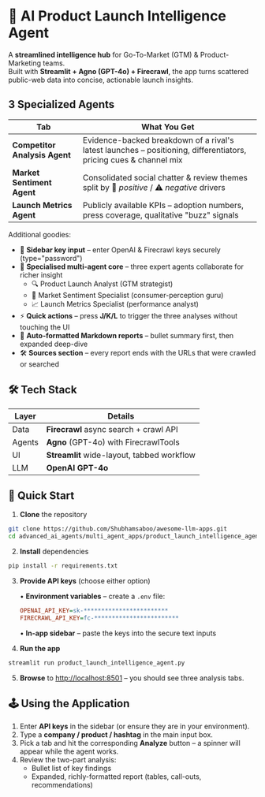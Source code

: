 # 🚀 AI Product Launch Intelligence Agent

A **streamlined intelligence hub** for Go-To-Market (GTM) & Product-Marketing teams.  
Built with **Streamlit + Agno (GPT-4o) + Firecrawl**, the app turns scattered public-web data into concise, actionable launch insights.

## 3 Specialized Agents

| Tab | What You Get |
|-----|--------------|
| **Competitor Analysis Agent** | Evidence-backed breakdown of a rival's latest launches – positioning, differentiators, pricing cues & channel mix |
| **Market Sentiment Agent** | Consolidated social chatter & review themes split by 🚀 *positive* / ⚠️ *negative* drivers |
| **Launch Metrics Agent** | Publicly available KPIs – adoption numbers, press coverage, qualitative "buzz" signals |

Additional goodies:

* 🔑 **Sidebar key input** – enter OpenAI & Firecrawl keys securely (type="password")
* 🧠 **Specialised multi-agent core** – three expert agents collaborate for richer insight
  * 🔍 Product Launch Analyst (GTM strategist)
  * 💬 Market Sentiment Specialist (consumer-perception guru)
  * 📈 Launch Metrics Specialist (performance analyst)
* ⚡ **Quick actions** – press **J/K/L** to trigger the three analyses without touching the UI
* 📑 **Auto-formatted Markdown reports** – bullet summary first, then expanded deep-dive
* 🛠️ **Sources section** – every report ends with the URLs that were crawled or searched

## 🛠️ Tech Stack

| Layer | Details |
|-------|---------|
| Data | **Firecrawl** async search + crawl API |
| Agents | **Agno** (GPT-4o) with FirecrawlTools |
| UI | **Streamlit** wide-layout, tabbed workflow |
| LLM | **OpenAI GPT-4o** |

## 🚀 Quick Start

1. **Clone** the repository

```bash
git clone https://github.com/Shubhamsaboo/awesome-llm-apps.git
cd advanced_ai_agents/multi_agent_apps/product_launch_intelligence_agent
```

2. **Install** dependencies

```bash
pip install -r requirements.txt
```

3. **Provide API keys** (choose either option)

   • **Environment variables** – create a `.env` file:
   ```ini
   OPENAI_API_KEY=sk-************************
   FIRECRAWL_API_KEY=fc-************************
   ```
   • **In-app sidebar** – paste the keys into the secure text inputs

4. **Run the app**

```bash
streamlit run product_launch_intelligence_agent.py
```

5. **Browse** to <http://localhost:8501> – you should see three analysis tabs.

## 🕹️ Using the Application

1. Enter **API keys** in the sidebar (or ensure they are in your environment).
2. Type a **company / product / hashtag** in the main input box.
3. Pick a tab and hit the corresponding **Analyze** button – a spinner will appear while the agent works.
4. Review the two-part analysis:
   * Bullet list of key findings
   * Expanded, richly-formatted report (tables, call-outs, recommendations)

